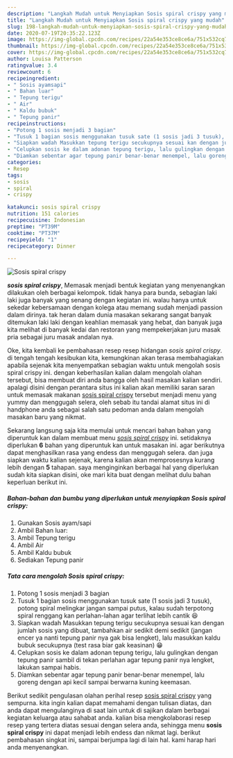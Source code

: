 ```yaml
---
description: "Langkah Mudah untuk Menyiapkan Sosis spiral crispy yang mudah"
title: "Langkah Mudah untuk Menyiapkan Sosis spiral crispy yang mudah"
slug: 198-langkah-mudah-untuk-menyiapkan-sosis-spiral-crispy-yang-mudah
date: 2020-07-19T20:35:22.123Z
image: https://img-global.cpcdn.com/recipes/22a54e353ce8ce6a/751x532cq70/sosis-spiral-crispy-foto-resep-utama.jpg
thumbnail: https://img-global.cpcdn.com/recipes/22a54e353ce8ce6a/751x532cq70/sosis-spiral-crispy-foto-resep-utama.jpg
cover: https://img-global.cpcdn.com/recipes/22a54e353ce8ce6a/751x532cq70/sosis-spiral-crispy-foto-resep-utama.jpg
author: Louisa Patterson
ratingvalue: 3.4
reviewcount: 6
recipeingredient:
- " Sosis ayamsapi"
- " Bahan luar"
- " Tepung terigu"
- " Air"
- " Kaldu bubuk"
- " Tepung panir"
recipeinstructions:
- "Potong 1 sosis menjadi 3 bagian"
- "Tusuk 1 bagian sosis menggunakan tusuk sate (1 sosis jadi 3 tusuk), potong spiral melingkar jangan sampai putus, kalau sudah terpotong spiral renggang kan perlahan-lahan agar terlihat lebih cantik 😆"
- "Siapkan wadah Masukkan tepung terigu secukupnya sesuai kan dengan jumlah sosis yang dibuat, tambahkan air sedikit demi sedikit (jangan encer ya nanti tepung panir nya gak bisa lengket), lalu masukkan kaldu bubuk secukupnya (test rasa biar gak keasinan) 😁"
- "Celupkan sosis ke dalam adonan tepung terigu, lalu gulingkan dengan tepung panir sambil di tekan perlahan agar tepung panir nya lengket, lakukan sampai habis."
- "Diamkan sebentar agar tepung panir benar-benar menempel, lalu goreng dengan api kecil sampai berwarna kuning keemasan."
categories:
- Resep
tags:
- sosis
- spiral
- crispy

katakunci: sosis spiral crispy 
nutrition: 151 calories
recipecuisine: Indonesian
preptime: "PT39M"
cooktime: "PT37M"
recipeyield: "1"
recipecategory: Dinner

---
```



![Sosis spiral crispy](https://img-global.cpcdn.com/recipes/22a54e353ce8ce6a/751x532cq70/sosis-spiral-crispy-foto-resep-utama.jpg)

<b><i>sosis spiral crispy</i></b>, Memasak menjadi bentuk kegiatan yang menyenangkan dilakukan oleh berbagai kelompok. tidak hanya para bunda, sebagian laki laki juga banyak yang senang dengan kegiatan ini. walau hanya untuk sekedar kebersamaan dengan kolega atau memang sudah menjadi passion dalam dirinya. tak heran dalam dunia masakan sekarang sangat banyak ditemukan laki laki dengan keahlian memasak yang hebat, dan banyak juga kita melihat di banyak kedai dan restoran yang mempekerjakan juru masak pria sebagai juru masak andalan nya.

Oke, kita kembali ke pembahasan resep resep hidangan <i>sosis spiral crispy</i>. di tengah tengah kesibukan kita, kemungkinan akan terasa membahagiakan apabila sejenak kita menyempatkan sebagian waktu untuk mengolah sosis spiral crispy ini. dengan keberhasilan kalian dalam mengolah olahan tersebut, bisa membuat diri anda bangga oleh hasil masakan kalian sendiri. apalagi disini dengan perantara situs ini kalian akan memiliki saran saran untuk memasak makanan <u>sosis spiral crispy</u> tersebut menjadi menu yang yummy dan menggugah selera, oleh sebab itu tandai alamat situs ini di handphone anda sebagai salah satu pedoman anda dalam mengolah masakan baru yang nikmat.




Sekarang langsung saja kita memulai untuk mencari bahan bahan yang diperuntuk kan dalam membuat menu <u><i>sosis spiral crispy</i></u> ini. setidaknya diperlukan <b>6</b> bahan yang diperuntuk kan untuk masakan ini. agar berikutnya dapat menghasilkan rasa yang endess dan menggugah selera. dan juga siapkan waktu kalian sejenak, karena kalian akan memprosesnya kurang lebih dengan <b>5</b> tahapan. saya menginginkan berbagai hal yang diperlukan sudah kita siapkan disini, oke mari kita buat dengan melihat dulu bahan keperluan berikut ini.

<!--inarticleads1-->

##### Bahan-bahan dan bumbu yang diperlukan untuk menyiapkan Sosis spiral crispy:

1. Gunakan  Sosis ayam/sapi
1. Ambil  Bahan luar:
1. Ambil  Tepung terigu
1. Ambil  Air
1. Ambil  Kaldu bubuk
1. Sediakan  Tepung panir




<!--inarticleads2-->

##### Tata cara mengolah Sosis spiral crispy:

1. Potong 1 sosis menjadi 3 bagian
1. Tusuk 1 bagian sosis menggunakan tusuk sate (1 sosis jadi 3 tusuk), potong spiral melingkar jangan sampai putus, kalau sudah terpotong spiral renggang kan perlahan-lahan agar terlihat lebih cantik 😆
1. Siapkan wadah Masukkan tepung terigu secukupnya sesuai kan dengan jumlah sosis yang dibuat, tambahkan air sedikit demi sedikit (jangan encer ya nanti tepung panir nya gak bisa lengket), lalu masukkan kaldu bubuk secukupnya (test rasa biar gak keasinan) 😁
1. Celupkan sosis ke dalam adonan tepung terigu, lalu gulingkan dengan tepung panir sambil di tekan perlahan agar tepung panir nya lengket, lakukan sampai habis.
1. Diamkan sebentar agar tepung panir benar-benar menempel, lalu goreng dengan api kecil sampai berwarna kuning keemasan.




Berikut sedikit pengulasan olahan perihal resep <u>sosis spiral crispy</u> yang sempurna. kita ingin kalian dapat memahami dengan tulisan diatas, dan anda dapat mengulanginya di saat lain untuk di sajikan dalam berbagai kegiatan keluarga atau sahabat anda. kalian bisa mengkolaborasi resep resep yang tertera diatas sesuai dengan selera anda, sehingga menu <b>sosis spiral crispy</b> ini dapat menjadi lebih endess dan nikmat lagi. berikut pembahasan singkat ini, sampai berjumpa lagi di lain hal. kami harap hari anda menyenangkan.
